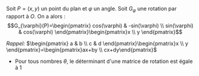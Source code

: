 Soit $P=(x,y)$ un point du plan et $\varphi$ un angle.
Soit $G_{\varphi}$ une rotation par rapport à $O$.
On a alors : $$G_{\varphi}(P)=\begin{pmatrix} cos(\varphi) & -sin(\varphi) \\ sin(\varphi) & cos(\varphi) \end{pmatrix}\begin{pmatrix}x \\ y \end{pmatrix}$$

*Rappel:*
$\begin{pmatrix} a & b \\ c & d \end{pmatrix}\begin{pmatrix}x \\ y \end{pmatrix}=\begin{pmatrix}ax+by \\ cx+dy\end{pmatrix}$

- Pour tous nombres $\theta$, le déterminant d'une matrice de rotation est égale à $1$